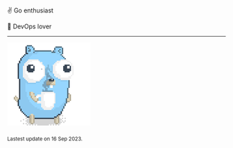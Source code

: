 :v: Go enthusiast

:muscle: DevOps lover

---

![Image alt text](/images/gopher_with_coffee.gif)


<sub>Lastest update on 16 Sep 2023.</sub>

